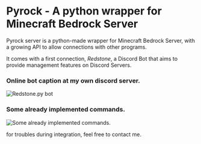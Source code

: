 # Pyrock - A python wrapper for Minecraft Bedrock Server

Pyrock server is a python-made wrapper for Minecraft Bedrock Server, with a growing API to allow connections with other programs.

It comes with a first connection, _Redstone_, a Discord Bot that aims to provide management features on Discord Servers.

### Online bot caption at my own discord server.

![Redstone.py bot](https://beeimg.com/images/e95350175393.png)

### Some already implemented commands.

![Some already implemented commands.](https://beeimg.com/images/b86458347153.png)

for troubles during integration, feel free to contact me.
